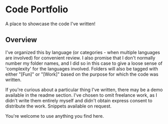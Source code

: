 # Code Portfolio

A place to showcase the code I've written!

## Overview

I've organized this by language (or categories - when multiple languages are involved) for convenient review. I also promise that I don't normally number my folder names, and I did so in this case to give a loose sense of 'complexity' for the languages involved. Folders will also be tagged with either "\[Fun]" or "\[Work]" based on the purpose for which the code was written.

If you're curious about a particular thing I've written, there may be a demo available in the readme section. I've chosen to omit freelance work, as I didn't write them entirely myself and didn't obtain express consent to distribute the work. Snippets available on request.

You're welcome to use anything you find here.
